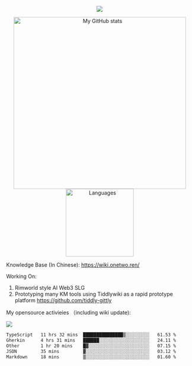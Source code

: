 <a href="https://github.com/linonetwo">
    <p align="center">
        <img src="https://github-profile-trophy.vercel.app/?username=linonetwo&column=7&theme=onedark"/>
    </p>
</a>
<a align="center" href="https://github.com/linonetwo">
  <p align="center">
    <img src="https://github-readme-stats.vercel.app/api?username=linonetwo&show_icons=true&count_private=true" alt="My GitHub stats" width="465"/>
    <img src="https://github-readme-stats.vercel.app/api/top-langs/?username=linonetwo&layout=compact&langs_count=10" alt="Languages" height="183">
  </p>
</a>

Knowledge Base (In Chinese): https://wiki.onetwo.ren/

Working On: 

1. Rimworld style AI Web3 SLG
1. Prototyping many KM tools using Tiddlywiki as a rapid prototype platform https://github.com/tiddly-gittly

My opensource activieies （including wiki update):

![](https://visitor-badge.glitch.me/badge?page_id=linonetwo.linonetwo)

<!--START_SECTION:waka-->

```txt
TypeScript   11 hrs 32 mins  ███████████████▒░░░░░░░░░   61.53 %
Gherkin      4 hrs 31 mins   ██████░░░░░░░░░░░░░░░░░░░   24.11 %
Other        1 hr 20 mins    █▓░░░░░░░░░░░░░░░░░░░░░░░   07.15 %
JSON         35 mins         ▓░░░░░░░░░░░░░░░░░░░░░░░░   03.12 %
Markdown     18 mins         ▒░░░░░░░░░░░░░░░░░░░░░░░░   01.60 %
```

<!--END_SECTION:waka-->
